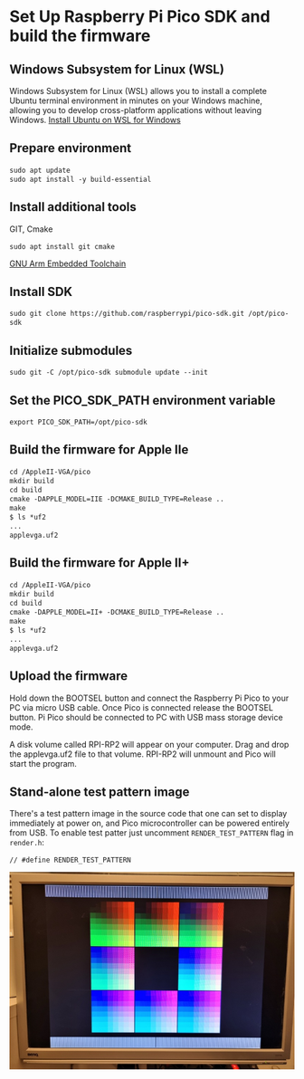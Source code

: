 # Set Up Raspberry Pi Pico SDK and build the firmware
## Windows Subsystem for Linux (WSL)
Windows Subsystem for Linux (WSL) allows you to install a complete Ubuntu terminal environment in minutes on your Windows machine, allowing you to develop cross-platform applications without leaving Windows. [Install Ubuntu on WSL for Windows](https://ubuntu.com/tutorials/install-ubuntu-on-wsl2-on-windows-10#1-overview)

## Prepare environment
```shell
sudo apt update
sudo apt install -y build-essential
```

## Install additional tools
GIT, Cmake
```shell
sudo apt install git cmake
```
[GNU Arm Embedded Toolchain](https://lindevs.com/install-gnu-arm-embedded-toolchain-on-ubuntu)

## Install SDK
```shell
sudo git clone https://github.com/raspberrypi/pico-sdk.git /opt/pico-sdk
```

## Initialize submodules
```shell
sudo git -C /opt/pico-sdk submodule update --init
```

## Set the PICO_SDK_PATH environment variable
```shell
export PICO_SDK_PATH=/opt/pico-sdk
```

## Build the firmware for Apple IIe
```shell
cd /AppleII-VGA/pico
mkdir build
cd build
cmake -DAPPLE_MODEL=IIE -DCMAKE_BUILD_TYPE=Release ..
make
$ ls *uf2
...
applevga.uf2
```
## Build the firmware for Apple II+
```shell
cd /AppleII-VGA/pico
mkdir build
cd build
cmake -DAPPLE_MODEL=II+ -DCMAKE_BUILD_TYPE=Release ..
make
$ ls *uf2
...
applevga.uf2
```
## Upload the firmware
Hold down the BOOTSEL button and connect the Raspberry Pi Pico to your PC via micro USB cable. Once Pico is connected release the BOOTSEL button. Pi Pico should be connected to PC with USB mass storage device mode.

A disk volume called RPI-RP2 will appear on your computer. Drag and drop the applevga.uf2 file to that volume. RPI-RP2 will unmount and Pico will start the program.

## Stand-alone test pattern image
There's a test pattern image in the source code that one can set to display immediately at power on, and Pico microcontroller can be powered entirely from USB. To enable test patter just uncomment `RENDER_TEST_PATTERN` flag in `render.h`:
```shell
// #define RENDER_TEST_PATTERN
```
![Test Pattern](../docs/test_pattern.jpg)

